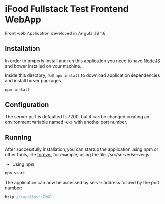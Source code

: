 # iFood Fullstack Test Frontend WebApp

Front web Application developed in AngularJS 1.6.

## Installation

In order to properly install and run this application you need to have [NodeJS](https://nodejs.org/en) and [bower](https://bower.io/) installed on your machine.

Inside this directory, run `npm install` to download application dependencies and install bower packages.

```js
npm install
```

## Configuration

The server port is defaulted to 7200, but it can be changed creating an environment variable named `PORT` with another port number.

## Running

After successfully installation, you can startup the application using npm or other tools, like [forever](https://github.com/foreverjs/forever) for example, using the file ./src/server/server.js.

- Using npm

```js
npm start
```

The application can now be accessed by server address followd by the port number:

```js
http://localhost:7200
```